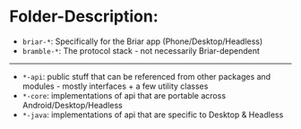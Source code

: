 Folder-Description:
===================
* `briar-*`: Specifically for the Briar app (Phone/Desktop/Headless)
* `bramble-*`: The protocol stack - not necessarily Briar-dependent

---

* `*-api`: public stuff that can be referenced from other packages and modules - mostly interfaces + a few utility classes
* `*-core`: implementations of api that are portable across Android/Desktop/Headless
* `*-java`: implementations of api that are specific to Desktop & Headless
